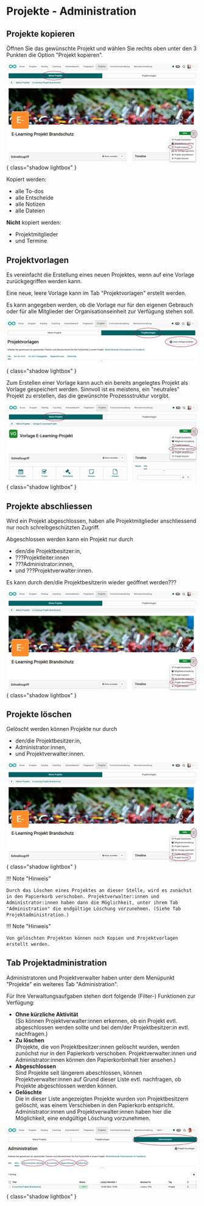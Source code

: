 # Projekte - Administration

## Projekte kopieren 

Öffnen Sie das gewünschte Projekt und wählen Sie rechts oben unter den 3 Punkten die Option "Projekt kopieren".

![projekte_admin_projekt_kopieren_v1_de.png](assets/projekte_admin_projekt_kopieren_v1_de.png){ class="shadow lightbox" }

Kopiert werden:

* alle To-dos
* alle Entscheide
* alle Notizen
* alle Dateien

**Nicht** kopiert werden:

* Projektmitglieder
* und Termine


## Projektvorlagen 

Es vereinfacht die Erstellung eines neuen Projektes, wenn auf eine Vorlage zurückgegriffen werden kann.

Eine neue, leere Vorlage kann im Tab "Projektvorlagen" erstellt werden.

Es kann angegeben werden, ob die Vorlage nur für den eigenen Gebrauch oder für alle Mitglieder der Organisationseinheit zur Verfügung stehen soll.

![projekte_admin_leere_vorlage_v1_de.png](assets/projekte_admin_leere_vorlage_v1_de.png){ class="shadow lightbox" }

Zum Erstellen einer Vorlage kann auch ein bereits angelegtes Projekt als Vorlage gespeichert werden. Sinnvoll ist es meistens, ein "neutrales" Projekt zu erstellen, das die gewünschte Prozessstruktur vorgibt.

![projekte_admin_als_vorlage_speichern_v2_de.png](assets/projekte_admin_als_vorlage_speichern_v2_de.png){ class="shadow lightbox" }

## Projekte abschliessen 

Wird ein Projekt abgeschlossen, haben alle Projektmitglieder anschliessend nur noch schreibgeschützten Zugriff.

Abgeschlossen werden kann ein Projekt nur durch

* den/die Projektbesitzer:in,
* ???Projektleiter:innen
* ???Administrator:innen,
* und ???Projektverwalter:innen.

Es kann durch den/die Projektbesitzerin wieder geöffnet werden???

![projekte_admin_abschliessen_v1_de.png](assets/projekte_admin_abschliessen_v1_de.png){ class="shadow lightbox" }

## Projekte löschen 

Gelöscht werden können Projekte nur durch

* den/die Projektbesitzer:in,
* Administrator:innen,
* und Projektverwalter:innen.

![projekte_admin_loeschen_v1_de.png](assets/projekte_admin_loeschen_v1_de.png){ class="shadow lightbox" }

!!! Note "Hinweis"

    Durch das Löschen eines Projektes an dieser Stelle, wird es zunächst in den Papierkorb verschoben. Projektverwalter:innen und Administrator:innen haben dann die Möglichkeit, unter ihrem Tab "Administration" die endgültige Löschung vorzunehmen. (Siehe Tab Projektadministration.)

!!! Note "Hinweis"

    Von gelöschten Projekten können noch Kopien und Projektvorlagen erstellt werden. 


## Tab Projektadministration 

Administratoren und Projektverwalter haben unter dem Menüpunkt "Projekte" ein weiteres Tab "Administration".

Für Ihre Verwaltungsaufgaben stehen dort folgende (Filter-) Funktionen zur Verfügung: 

* **Ohne kürzliche Aktivität**<br> (So können Projektverwalter:innen erkennen, ob ein Projekt evtl. abgeschlossen werden sollte und bei dem/der Projektbesitzer:in evtl. nachfragen.)
* **Zu löschen**<br> (Projekte, die von Projektbesitzer:innen gelöscht wurden, werden zunöchst nur in den Papierkorb verschoben. Projektverwalter:innen und Administrator:innen können den Papierkorbinhalt hier ansehen.)
* **Abgeschlossen**<br>
Sind Projekte seit längerem abeschlossen, können Projektverwalter:innen auf Grund dieser Liste evtl. nachfragen, ob Projekte abgeschlossen werden können.
* **Gelöschte**<br>
Die in dieser Liste angezeigten Projekte wurden von Projektbesitzern gelöscht, was einem Verschieben in den Papierkorb entspricht. Administrator:innen und Projektverwalter:innen haben hier die Möglichkeit, eine endgültige Löschung vorzunehmen. 


![projekte_admin_admin_v1_de.png](assets/projekte_admin_admin_v1_de.png){ class="shadow lightbox" }
